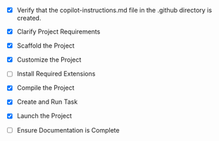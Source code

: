 - [x] Verify that the copilot-instructions.md file in the .github directory is created.

- [x] Clarify Project Requirements

- [x] Scaffold the Project

- [x] Customize the Project

- [ ] Install Required Extensions

- [x] Compile the Project

- [x] Create and Run Task

- [x] Launch the Project

- [ ] Ensure Documentation is Complete